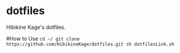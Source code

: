 # dotfiles
Hibikine Kage's dotfiles.

#How to Use
`cd ~/
git clone https://github.com/HibikineKage/dotfiles.git
sh dotfilesLink.sh`
